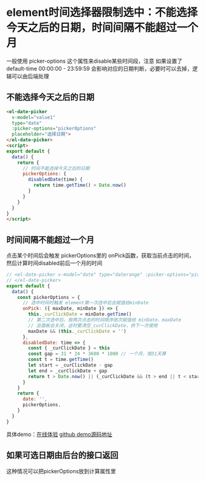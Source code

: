 # element时间选择器限制选中：不能选择今天之后的日期，时间间隔不能超过一个月

一般使用 picker-options 这个属性来disable某些时间段，注意 如果设置了default-time 00:00:00 - 23:59:59 会影响对应的日期判断，必要时可以去掉，逻辑可以由后端处理

## 不能选择今天之后的日期
```html
<el-date-picker
  v-model="value1"
  type="date"
  :picker-options="pickerOptions"
  placeholder="选择日期">
</el-date-picker>
<script>
export default {
  data() {
    return {
      // 时间不能选择今天之后的日期
      pickerOptions: {
        disabledDate(time) {
          return time.getTime() > Date.now()
        }
      }
    }
  }
}
</script>
```

## 时间间隔不能超过一个月
点击某个时间后会触发 pickerOptions里的 onPick函数，获取当前点击的时间，然后计算时间disabled前后一个月的时间
```js
// <el-date-picker v-model="date" type="daterange" :picker-options="pickerOptions">
// </el-date-picker>
export default {
  data() {
    const pickerOptions = {
      // 选中时间时触发 element第一次选中后会赋值给minDate
      onPick: ({ maxDate, minDate }) => {
        this._curClickDate = minDate.getTime()
        // 第二次选中后，按两次点击的时间顺序依次赋值给 minDate、maxDate
        // 且面板会关闭，这时要清空_curClickDate，供下一次使用
        maxDate && (this._curClickDate = '')
      },
      disabledDate: time => {
        const { _curClickDate } = this
        const gap = 31 * 24 * 3600 * 1000 // 一个月，按31天算
        const t = time.getTime()
        let start = _curClickDate - gap
        let end = _curClickDate + gap
        return t > Date.now() || (_curClickDate && (t > end || t < start))
      }
    }
    return {
      date: '',
      pickerOptions,
    }
  }
}
```
具体demo：[在线体验](https://zuoxiaobai.github.io/fedemo/src/DebugDemo/element%E6%97%B6%E9%97%B4%E9%80%89%E6%8B%A9/) [github demo源码地址](https://github.com/zuoxiaobai/fedemo/blob/master/src/DebugDemo/element%E6%97%B6%E9%97%B4%E9%80%89%E6%8B%A9/index.html)

## 如果可选日期由后台的接口返回
这种情况可以把pickerOptions放到计算属性里
